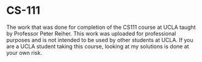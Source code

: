 # CS-111

The work that was done for completion of the CS111 course at UCLA taught by Professor Peter Reiher. This work was uploaded for professional purposes and is not intended to be used by other students at UCLA. If you are a UCLA student taking this course, looking at my solutions is done at your own risk.
